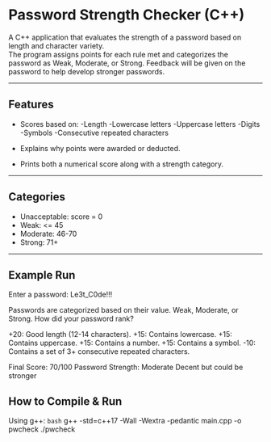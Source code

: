 # Password Strength Checker (C++)

A C++ application that evaluates the strength of a password based on length and character variety.  
The program assigns points for each rule met and categorizes the password as Weak, Moderate, or Strong.
Feedback will be given on the password to help develop stronger passwords.

---

## Features
- Scores based on:
  -Length
  -Lowercase letters
  -Uppercase letters
  -Digits
  -Symbols
  -Consecutive repeated characters

- Explains why points were awarded or deducted.
- Prints both a numerical score along with a strength category.

---

## Categories
- Unacceptable: score = 0
- Weak:         <= 45  
- Moderate:     46-70  
- Strong:       71+  

---

## Example Run
Enter a password: Le3t_C0de!!!

Passwords are categorized based on their value.
Weak, Moderate, or Strong.
How did your password rank?

+20: Good length (12-14 characters).
+15: Contains lowercase.
+15: Contains uppercase.
+15: Contains a number.
+15: Contains a symbol.
-10: Contains a set of 3+ consecutive repeated characters.

Final Score: 70/100
Password Strength: Moderate
Decent but could be stronger

## How to Compile & Run
Using g++:
`bash`
g++ -std=c++17 -Wall -Wextra -pedantic main.cpp -o pwcheck
./pwcheck
